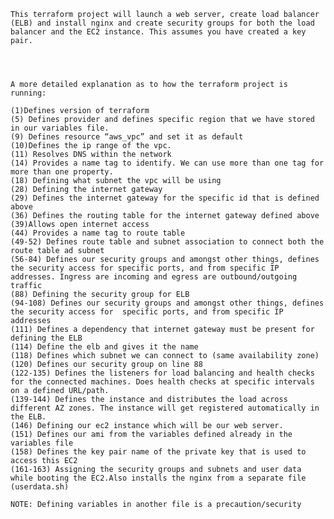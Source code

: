 	This terraform project will launch a web server, create load balancer (ELB) and install nginx and create security groups for both the load balancer and the EC2 instance. This assumes you have created a key pair.




	A more detailed explanation as to how the terraform project is running:
	
	(1)Defines version of terraform
	(5) Defines provider and defines specific region that we have stored in our variables file.
	(9) Defines resource “aws_vpc” and set it as default
	(10)Defines the ip range of the vpc.
	(11) Resolves DNS within the network
	(14) Provides a name tag to identify. We can use more than one tag for more than one property.
	(18) Defining what subnet the vpc will be using
	(28) Defining the internet gateway
	(29) Defines the internet gateway for the specific id that is defined above
	(36) Defines the routing table for the internet gateway defined above
	(39)Allows open internet access
	(44) Provides a name tag to route table
	(49-52) Defines route table and subnet association to connect both the route table ad subnet
	(56-84) Defines our security groups and amongst other things, defines the security access for specific ports, and from specific IP addresses. Ingress are incoming and egress are outbound/outgoing traffic
	(88) Defining the security group for ELB
	(94-108) Defines our security groups and amongst other things, defines the security access for	specific ports, and from specific IP addresses
	(111) Defines a dependency that internet gateway must be present for defining the ELB
	(114) Define the elb and gives it the name 
	(118) Defines which subnet we can connect to (same availability zone)
	(120) Defines our security group on line 88
	(122-135) Defines the listeners for load balancing and health checks for the connected machines. Does health checks at specific intervals on a defined URL/path.
	(139-144) Defines the instance and distributes the load across different AZ zones. The instance will get registered automatically in the ELB.
	(146) Defining our ec2 instance which will be our web server.
	(151) Defines our ami from the variables defined already in the variables file
	(158) Defines the key pair name of the private key that is used to access this EC2
	(161-163) Assigning the security groups and subnets and user data while booting the EC2.Also installs the nginx from a separate file (userdata.sh)

	NOTE: Defining variables in another file is a precaution/security 
